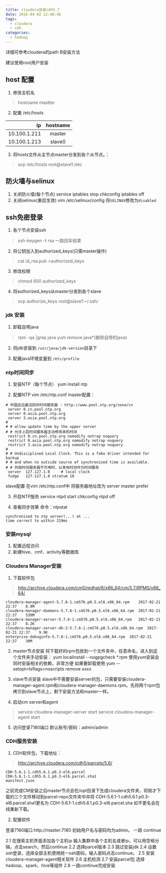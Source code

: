 ```yaml
---
title: cloudera安装cdh5.7
date: 2016-04-02 22:46:48
tags: 
  - cloudera
  - cdh
categories:
  - hadoop
---
```


详细可参考cloudera的path B安装方法

建议使用root用户安装

## host 配置

1. 修改主机名

> hostname mastter 

2. 配置 /etc/hosts

|           ip | hostname |
| -----------: | :------: |
| 10.100.1.211 |  master  |
| 10.100.1.213 |  slave0  |

3. 将hosts文件从主节点master分发到各个从节点。：
> scp /etc/hosts root@slave1:/etc

## 防火墙与selinux
1. 关闭防火墙(每个节点)
  service iptables stop
  chkconfig iptables off
2. 关闭selinux(重启生效)
  vim /etc/selinux/config
  将`SELINUX`修改为`disabled`

## ssh免密登录

1. 各个节点安装ssh
> ssh-keygen -t rsa  一路回车结束
2. 将公钥加入到authorized_keys(只需master操作)
> cat id_rsa.pub >authorized_keys

3. 修改权限
> chmod 600 authorized_keys

4. 将authorized_keys从master分发到各个slave
> scp authorize_keys root@slave1:~/.ssh/

### jdk 安装
1. 卸载自带java
> rpm -qa |grep java
> yum remove java*(删除自带的java)

2. 将jdk安装到 `/usr/java/jdk-version`目录下

3. 配置java环境变量到 `/etc/profile`

### ntp时间同步

1. 安装NTP（每个节点）
  yum install ntp

2. 配置NTP
  vim /etc/ntp.conf
  master配置：
```
# 中国这边最活跃的时间服务器 : http://www.pool.ntp.org/zone/cn
 server 0.cn.pool.ntp.org
 server 0.asia.pool.ntp.org
 server 3.asia.pool.ntp.org
#
# # allow update time by the upper server
# # 允许上层时间服务器主动修改本机时间
 restrict 0.cn.pool.ntp.org nomodify notrap noquery
 restrict 0.asia.pool.ntp.org nomodify notrap noquery
 restrict 3.asia.pool.ntp.org nomodify notrap noquery
#
# # Undisciplined Local Clock. This is a fake driver intended for backup
# # and when no outside source of synchronized time is available.
# # 外部时间服务器不可用时，以本地时间作为时间服务
 server  127.127.1.0     # local clock
 fudge   127.127.1.0 stratum 10
```
slave配置
在vim /etc/ntp.conf中
将服务器地址改为 server master  prefer

3. 开启NTP服务
  service ntpd start
  chkconfig ntpd off

4. 查看同步效果
  命令：ntpstat
```
synchronised to ntp server(...) at ...
time correct to within 219ms 
```

### 安装mysql
1. 配置远程访问
2. 新建hive、cmf、activity等数据库

### Cloudera Manager安装

1. 下载软件包
> http://archive.cloudera.com/cm5/redhat/6/x86_64/cm/5.7/RPMS/x86_64/

```
cloudera-manager-agent-5.7.6-1.cm576.p0.5.el6.x86_64.rpm	2017-02-21 22:37	8.9M	 
cloudera-manager-daemons-5.7.6-1.cm576.p0.5.el6.x86_64.rpm	2017-02-21 22:37	530M	 
cloudera-manager-server-5.7.6-1.cm576.p0.5.el6.x86_64.rpm	2017-02-21 22:37	8.2K	 
cloudera-manager-server-db-2-5.7.6-1.cm576.p0.5.el6.x86_64.rpm	2017-02-21 22:37	9.9K	 
enterprise-debuginfo-5.7.6-1.cm576.p0.5.el6.x86_64.rpm	2017-02-21 22:37	30M	 
```

2. master节点安装
  将下载好的rpm包放到一个文件夹中，任意命名，进入到这个文件夹手动安装：
  yum localinstall --nogpgcheck *.rpm
  使用yum安装会同时安装相关的依赖，非常方便
  如果要卸载使用
  yum --setopt=tsflags=noscripts remove xxxx

3. slave节点安装
  slave中不需要安装server的包，只需要安装cloudera-manager-agent.rpm和cloudera-manager-daemons.rpm。先将两个rpm包拷贝到slave节点上，剩下安装方法和master一样。

4. 启动cm server和agent 
> service cloudera-manager-server start
> service cloudera-manager-agent start

5. 访问登录7180端口
  默认账号/密码：admin/admin

### CDH服务安装

1. CDH软件包，下载地址：
> http://archive.cloudera.com/cdh5/parcels/5.6/
```
CDH-5.6.1-1.cdh5.6.1.p0.3-el6.parcel	
CDH-5.6.1-1.cdh5.6.1.p0.3-el6.parcel.sha1
manifest.json
```
之前完成CM安装之后master节点会在/opt目录下生成cloudera文件夹，将刚才下载的三个文件移动到parcel-repo文件夹中并将
CDH-5.6.1-1.cdh5.6.1.p0.3-el6.parcel.sha1更名为
CDH-5.6.1-1.cdh5.6.1.p0.3-el6.parcel.sha 如不更名会在线重新下载。

2. 配置软件

登录7180端口:http://master:7180
初始用户名与密码均为admin。 一路 continue

2.1  在搜索主机界面添加各个主机ip
输入集群中各个主机名或者ip，可以用空格分隔，点击search，然后continue
2.2 选择parcel版本
2.3  跳过安装jdk
2.4 设置ssh登录，选择全部主机使用统一ssh密码，输入密码点击continue。
2.5 安装cloudera-manager-agent相关软件
2.6 主机检测
2.7 安装parcel包
选择hadoop、spark、hive等组件
2.8 一路continue完成安装




